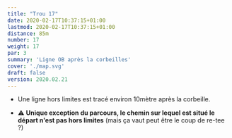 ```yaml
---
title: "Trou 17"
date: 2020-02-17T10:37:15+01:00
lastmod: 2020-02-17T10:37:15+01:00
distance: 85m
number: 17
weight: 17
par: 3
summary: 'Ligne OB après la corbeilles'
cover: './map.svg'
draft: false
version: 2020.02.21
---
```


- Une ligne hors limites est tracé environ 10mètre après la corbeille.

- ⚠️ **Unique exception du parcours, le chemin sur lequel est situé le départ n'est pas hors limites** (mais ça vaut peut être le coup de re-tee ?)